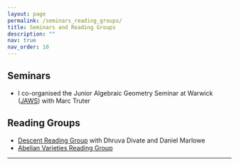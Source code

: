 ```yaml
---
layout: page
permalink: /seminars_reading_groups/
title: Seminars and Reading Groups
description: ""
nav: true
nav_order: 10
---
```


## Seminars
- I co-organised the Junior Algebraic Geometry Seminar at Warwick ([JAWS](https://warwick.ac.uk/fac/sci/maths/research/events/seminars/areas/jaws/)) with Marc Truter

## Reading Groups
- [Descent Reading Group](https://warwick.ac.uk/fac/sci/maths/people/staff/divate/descent/) with Dhruva Divate and Daniel Marlowe
- [Abelian Varieties Reading Group](https://warwick.ac.uk/fac/sci/maths/people/staff/hubbard/abelianvarsreadinggroup)

---